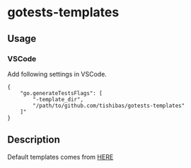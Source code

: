 # gotests-templates

## Usage

### VSCode

Add following settings in VSCode.

```
{
    "go.generateTestsFlags": [
        "-template_dir",
        "/path/to/github.com/tishibas/gotests-templates"
    ]"
}
```

## Description

Default templates comes from [HERE](https://github.com/cweill/gotests/tree/62fe1b80bbe2c4c7cb0ab26d868795b47475ab90/internal/render/templates)
